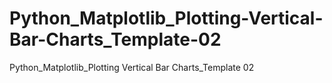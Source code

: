 # Python_Matplotlib_Plotting-Vertical-Bar-Charts_Template-02
Python_Matplotlib_Plotting Vertical  Bar Charts_Template 02
